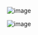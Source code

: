 ![image](https://github.com/andrissss/Divpersonu-spele/assets/138854208/518138b0-b167-4e49-8feb-31f9b06d2d12)

![image](https://github.com/andrissss/Divpersonu-spele/assets/138854208/dabb2e86-fd94-49cd-a3d6-16c994b1e476)
